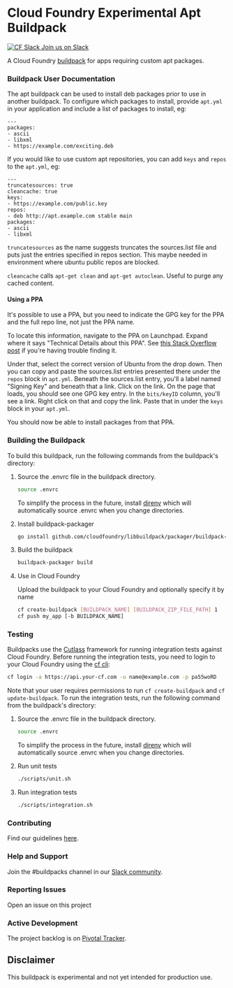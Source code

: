 # Cloud Foundry Experimental Apt Buildpack

[![CF Slack](https://www.google.com/s2/favicons?domain=www.slack.com) Join us on Slack](https://cloudfoundry.slack.com/messages/buildpacks/)

A Cloud Foundry [buildpack](http://docs.cloudfoundry.org/buildpacks/) for apps requiring custom apt packages.


### Buildpack User Documentation

The apt buildpack can be used to install deb packages prior to use in another buildpack. To configure which packages to install, provide `apt.yml` in your application and include a list of packages to install, eg:

```
---
packages:
- ascii
- libxml
- https://example.com/exciting.deb
```

If you would like to use custom apt repositories, you can add `keys` and `repos` to the `apt.yml`, eg:

```
---
truncatesources: true
cleancache: true
keys:
- https://example.com/public.key
repos:
- deb http://apt.example.com stable main
packages:
- ascii
- libxml
```
`truncatesources` as the name suggests truncates the sources.list file and puts just the entries specified in repos section. 
This maybe needed in environment where ubuntu public repos are blocked.

`cleancache` calls `apt-get clean` and `apt-get autoclean`. Useful to purge any cached content.

#### Using a PPA

It's possible to use a PPA, but you need to indicate the GPG key for the PPA and the full repo line, not just the PPA name.  

To locate this information, navigate to the PPA on Launchpad.  Expand where it says "Technical Details about this PPA".  See [this Stack Overflow post](https://askubuntu.com/questions/496495/can-a-ppa-repository-be-added-to-etc-apt-source-list#496529) if you're having trouble finding it.

Under that, select the correct version of Ubuntu from the drop down.  Then you can copy and paste the sources.list entries presented there under the `repos` block in `apt.yml`.  Beneath the sources.list entry, you'll a label named "Signing Key" and beneath that a link.  Click on the link.  On the page that loads, you should see one GPG key entry.  In the `bits/keyID` column, you'll see a link.  Right click on that and copy the link.  Paste that in under the `keys` block in your `apt.yml`.

You should now be able to install packages from that PPA.

### Building the Buildpack

To build this buildpack, run the following commands from the buildpack's directory:

1. Source the .envrc file in the buildpack directory.

   ```bash
   source .envrc
   ```
   To simplify the process in the future, install [direnv](https://direnv.net/) which will automatically source .envrc when you change directories.

1. Install buildpack-packager

    ```bash
    go install github.com/cloudfoundry/libbuildpack/packager/buildpack-packager
    ```

1. Build the buildpack

    ```bash
    buildpack-packager build
    ```

1. Use in Cloud Foundry

   Upload the buildpack to your Cloud Foundry and optionally specify it by name

    ```bash
    cf create-buildpack [BUILDPACK_NAME] [BUILDPACK_ZIP_FILE_PATH] 1
    cf push my_app [-b BUILDPACK_NAME]
    ```

### Testing

Buildpacks use the [Cutlass](https://github.com/cloudfoundry/libbuildpack/tree/master/cutlass) framework for running integration tests against Cloud Foundry. Before running the integration tests, you need to login to your Cloud Foundry using the [cf cli](https://github.com/cloudfoundry/cli):

 ```bash
 cf login -a https://api.your-cf.com -u name@example.com -p pa55woRD
 ```

Note that your user requires permissions to run `cf create-buildpack` and `cf update-buildpack`. To run the integration tests, run the following command from the buildpack's directory:

1. Source the .envrc file in the buildpack directory.

   ```bash
   source .envrc
   ```
   To simplify the process in the future, install [direnv](https://direnv.net/) which will automatically source .envrc when you change directories.

1. Run unit tests

    ```bash
    ./scripts/unit.sh
    ```

1. Run integration tests

    ```bash
    ./scripts/integration.sh
    ```

### Contributing

Find our guidelines [here](./CONTRIBUTING.md).

### Help and Support

Join the #buildpacks channel in our [Slack community](http://slack.cloudfoundry.org/).

### Reporting Issues

Open an issue on this project

### Active Development

The project backlog is on [Pivotal Tracker](https://www.pivotaltracker.com/projects/1042066).

## Disclaimer

This buildpack is experimental and not yet intended for production use.
